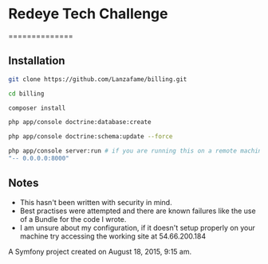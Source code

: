 # Redeye Tech Challenge
==============

## Installation

```bash
git clone https://github.com/Lanzafame/billing.git

cd billing

composer install

php app/console doctrine:database:create

php app/console doctrine:schema:update --force

php app/console server:run # if you are running this on a remote machine append
"-- 0.0.0.0:8000"

```

## Notes

 - This hasn't been written with security in mind.
 - Best practises were attempted and there are known failures like the use of
 a Bundle for the code I wrote.
 - I am unsure about my configuration, if it doesn't setup properly on your
 machine try accessing the working site at 54.66.200.184


A Symfony project created on August 18, 2015, 9:15 am.

